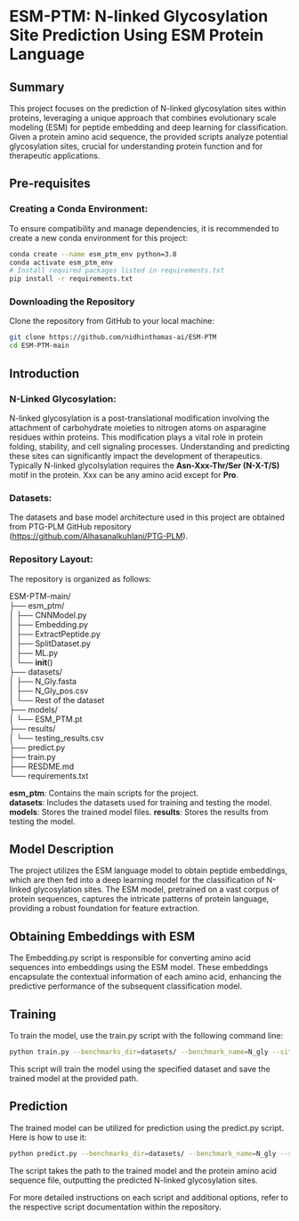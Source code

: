 # ESM-PTM: N-linked Glycosylation Site Prediction Using ESM Protein Language

## Summary
This project focuses on the prediction of N-linked glycosylation sites within proteins, leveraging a unique approach that combines evolutionary scale modeling (ESM) for peptide embedding and deep learning for classification. Given a protein amino acid sequence, the provided scripts analyze potential glycosylation sites, crucial for understanding protein function and for therapeutic applications.

## Pre-requisites

### Creating a Conda Environment:
To ensure compatibility and manage dependencies, it is recommended to create a new conda environment for this project:

```bash
conda create --name esm_ptm_env python=3.8
conda activate esm_ptm_env
# Install required packages listed in requirements.txt
pip install -r requirements.txt
```

### Downloading the Repository
Clone the repository from GitHub to your local machine:

```bash
git clone https://github.com/nidhinthomas-ai/ESM-PTM
cd ESM-PTM-main
```

## Introduction

### N-Linked Glycosylation:
N-linked glycosylation is a post-translational modification involving the attachment of carbohydrate moieties to nitrogen atoms on asparagine residues within proteins. This modification plays a vital role in protein folding, stability, and cell signaling processes. Understanding and predicting these sites can significantly impact the development of therapeutics. Typically N-linked glycolsylation requires the **Asn-Xxx-Thr/Ser (N-X-T/S)** motif in the protein. Xxx can be any amino acid except for **Pro**.

### Datasets:

The datasets and base model architecture used in this project are obtained from PTG-PLM GitHub repository (https://github.com/Alhasanalkuhlani/PTG-PLM).

### Repository Layout:

The repository is organized as follows:

ESM-PTM-main/  
├── esm_ptm/  
│   ├── CNNModel.py  
│   ├── Embedding.py  
│   ├── ExtractPeptide.py  
│   ├── SplitDataset.py  
│   ├── ML.py  
│   └── __init__()  
├── datasets/  
│   ├── N_Gly.fasta  
│   ├── N_Gly_pos.csv  
│   └── Rest of the dataset  
├── models/  
│   └── ESM_PTM.pt  
├── results/  
│   └── testing_results.csv  
├── predict.py  
├── train.py  
├── RESDME.md  
└── requirements.txt  

**esm_ptm**: Contains the main scripts for the project.  
**datasets**: Includes the datasets used for training and testing the model.
**models**: Stores the trained model files.
**results**: Stores the results from testing the model.

## Model Description

The project utilizes the ESM language model to obtain peptide embeddings, which are then fed into a deep learning model for the classification of N-linked glycosylation sites. The ESM model, pretrained on a vast corpus of protein sequences, captures the intricate patterns of protein language, providing a robust foundation for feature extraction.

## Obtaining Embeddings with ESM

The Embedding.py script is responsible for converting amino acid sequences into embeddings using the ESM model. These embeddings encapsulate the contextual information of each amino acid, enhancing the predictive performance of the subsequent classification model.

## Training

To train the model, use the train.py script with the following command line:

```bash
python train.py --benchmarks_dir=datasets/ --benchmark_name=N_gly --site=N --w=12 --plm=esm1v_t33_650M_UR90S_1 --model_save_path=models/
```

This script will train the model using the specified dataset and save the trained model at the provided path.

## Prediction

The trained model can be utilized for prediction using the predict.py script. Here is how to use it:

```bash
python predict.py --benchmarks_dir=datasets/ --benchmark_name=N_gly --site=N --w=12 --plm=esm1v_t33_650M_UR90S_1 --model_path=models/ESM_PTM.pt --result_path results/
```
The script takes the path to the trained model and the protein amino acid sequence file, outputting the predicted N-linked glycosylation sites.

For more detailed instructions on each script and additional options, refer to the respective script documentation within the repository.
